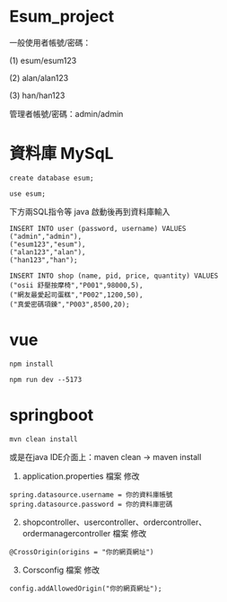 # Esum_project

一般使用者帳號/密碼：

(1)  esum/esum123

(2)  alan/alan123

(3)  han/han123

管理者帳號/密碼：admin/admin

# 資料庫 MySqL
```
create database esum;
```

```
use esum;
```

下方兩SQL指令等  java  啟動後再到資料庫輸入
```
INSERT INTO user (password, username) VALUES
("admin","admin"),
("esum123","esum"),
("alan123","alan"),
("han123","han");
```

```
INSERT INTO shop (name, pid, price, quantity) VALUES
("osii 舒壓按摩椅","P001",98000,5),
("網友最愛起司蛋糕","P002",1200,50),
("真愛密碼項鍊","P003",8500,20);
```

# vue
```
npm install
```
```
npm run dev --5173
```

# springboot

```
mvn clean install
```

或是在java IDE介面上：maven clean -> maven install

1.  application.properties 檔案  修改

```
spring.datasource.username = 你的資料庫帳號
spring.datasource.password = 你的資料庫密碼
```

2.  shopcontroller、usercontroller、ordercontroller、ordermanagercontroller 檔案  修改

```
@CrossOrigin(origins = "你的網頁網址")
```

3.  Corsconfig 檔案  修改

```
config.addAllowedOrigin("你的網頁網址");
```

